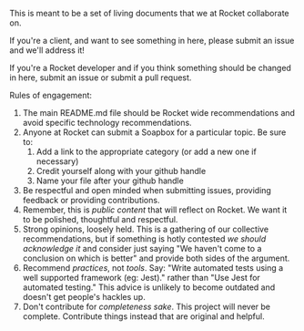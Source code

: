 This is meant to be a set of living documents that we at Rocket collaborate on.

If you're a client, and want to see something in here, please submit an issue and we'll address it!

If you're a Rocket developer and if you think something should be changed in here, submit an issue or submit a pull request.

Rules of engagement:

1. The main README.md file should be Rocket wide recommendations and avoid specific technology recommendations.
1. Anyone at Rocket can submit a Soapbox for a particular topic. Be sure to:
   1. Add a link to the appropriate category (or add a new one if necessary)
   1. Credit yourself along with your github handle
   1. Name your file after your github handle
1. Be respectful and open minded when submitting issues, providing feedback or providing contributions.
1. Remember, this is _public content_ that will reflect on Rocket. We want it to be polished, thoughtful and respectful.
1. Strong opinions, loosely held. This is a gathering of our collective recommendations, but if something is hotly contested _we should acknowledge it_ and consider just saying "We haven't come to a conclusion on which is better" and provide both sides of the argument.
1. Recommend _practices_, not _tools_. Say: "Write automated tests using a well supported framework (eg: Jest)." rather than "Use Jest for automated testing." This advice is unlikely to become outdated and doesn't get people's hackles up.
1. Don't contribute for _completeness sake_. This project will never be complete. Contribute things instead that are original and helpful.
